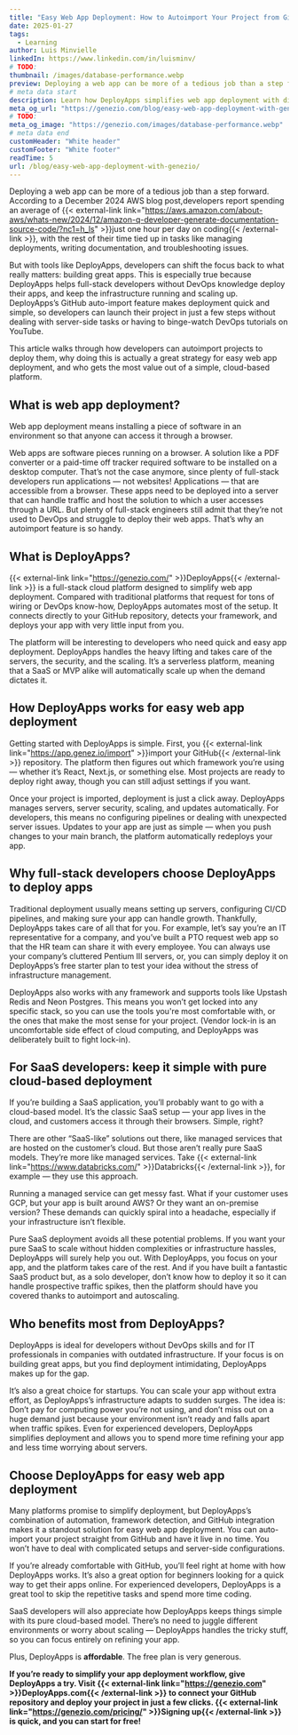 ```yaml
---
title: "Easy Web App Deployment: How to Autoimport Your Project from GitHub with DeployApps"
date: 2025-01-27
tags:
  - Learning
author: Luis Minvielle
linkedIn: https://www.linkedin.com/in/luisminv/
# TODO:
thumbnail: /images/database-performance.webp
preview: Deploying a web app can be more of a tedious job than a step forward. According to a December 2024 AWS blog post,developers report spending an average of just one hour per day on coding, with the rest of their time tied up in tasks like managing deployments, writing documentation, and troubleshooting issues.
# meta data start
description: Learn how DeployApps simplifies web app deployment with direct GitHub project integration. Save time and focus on building your app.
meta_og_url: "https://genezio.com/blog/easy-web-app-deployment-with-genezio/"
# TODO:
meta_og_image: "https://genezio.com/images/database-performance.webp"
# meta data end
customHeader: "White header"
customFooter: "White footer"
readTime: 5
url: /blog/easy-web-app-deployment-with-genezio/
---
```


Deploying a web app can be more of a tedious job than a step forward. According to a December 2024 AWS blog post,developers report spending an average of {{< external-link link="https://aws.amazon.com/about-aws/whats-new/2024/12/amazon-q-developer-generate-documentation-source-code/?nc1=h_ls" >}}just one hour per day on coding{{< /external-link >}}, with the rest of their time tied up in tasks like managing deployments, writing documentation, and troubleshooting issues.

But with tools like DeployApps, developers can shift the focus back to what really matters: building great apps. This is especially true because DeployApps helps full-stack developers without DevOps knowledge deploy their apps, and keep the infrastructure running and scaling up. DeployApps’s GitHub auto-import feature makes deployment quick and simple, so developers can launch their project in just a few steps without dealing with server-side tasks or having to binge-watch DevOps tutorials on YouTube.

This article walks through how developers can autoimport projects to deploy them, why doing this is actually a great strategy for easy web app deployment, and who gets the most value out of a simple, cloud-based platform.

## What is web app deployment?

Web app deployment means installing a piece of software in an environment so that anyone can access it through a browser.

Web apps are software pieces running on a browser. A solution like a PDF converter or a paid-time off tracker required software to be installed on a desktop computer. That’s not the case anymore, since plenty of full-stack developers run applications — not websites! Applications — that are accessible from a browser. These apps need to be deployed into a server that can handle traffic and host the solution to which a user accesses through a URL. But plenty of full-stack engineers still admit that they’re not used to DevOps and struggle to deploy their web apps. That’s why an autoimport feature is so handy.

## What is DeployApps?

{{< external-link link="https://genezio.com/" >}}DeployApps{{< /external-link >}} is a full-stack cloud platform designed to simplify web app deployment. Compared with traditional platforms that request for tons of wiring or DevOps know-how, DeployApps automates most of the setup. It connects directly to your GitHub repository, detects your framework, and deploys your app with very little input from you.

The platform will be interesting to developers who need quick and easy app deployment. DeployApps handles the heavy lifting and takes care of the servers, the security, and the scaling. It’s a serverless platform, meaning that a SaaS or MVP alike will automatically scale up when the demand dictates it.

## How DeployApps works for easy web app deployment

Getting started with DeployApps is simple. First, you {{< external-link link="https://app.genez.io/import" >}}import your GitHub{{< /external-link >}} repository. The platform then figures out which framework you’re using — whether it’s React, Next.js, or something else. Most projects are ready to deploy right away, though you can still adjust settings if you want.

Once your project is imported, deployment is just a click away. DeployApps manages servers, server security, scaling, and updates automatically. For developers, this means no configuring pipelines or dealing with unexpected server issues. Updates to your app are just as simple — when you push changes to your main branch, the platform automatically redeploys your app.

## Why full-stack developers choose DeployApps to deploy apps

Traditional deployment usually means setting up servers, configuring CI/CD pipelines, and making sure your app can handle growth. Thankfully, DeployApps takes care of all that for you. For example, let’s say you’re an IT representative for a company, and you’ve built a PTO request web app so that the HR team can share it with every employee. You can always use your company’s cluttered Pentium III servers, or, you can simply deploy it on DeployApps’s free starter plan to test your idea without the stress of infrastructure management.

DeployApps also works with any framework and supports tools like Upstash Redis and Neon Postgres. This means you won’t get locked into any specific stack, so you can use the tools you're most comfortable with, or the ones that make the most sense for your project. (Vendor lock-in is an uncomfortable side effect of cloud computing, and DeployApps was deliberately built to fight lock-in).

## For SaaS developers: keep it simple with pure cloud-based deployment

If you’re building a SaaS application, you’ll probably want to go with a cloud-based model. It’s the classic SaaS setup — your app lives in the cloud, and customers access it through their browsers. Simple, right?

There are other “SaaS-like” solutions out there, like managed services that are hosted on the customer’s cloud. But those aren’t really pure SaaS models. They’re more like managed services. Take {{< external-link link="https://www.databricks.com/" >}}Databricks{{< /external-link >}}, for example — they use this approach.

Running a managed service can get messy fast. What if your customer uses GCP, but your app is built around AWS? Or they want an on-premise version? These demands can quickly spiral into a headache, especially if your infrastructure isn’t flexible.

Pure SaaS deployment avoids all these potential problems. If you want your pure SaaS to scale without hidden complexities or infrastructure hassles, DeployApps will surely help you out. With DeployApps, you focus on your app, and the platform takes care of the rest. And if you have built a fantastic SaaS product but, as a solo developer, don’t know how to deploy it so it can handle prospective traffic spikes, then the platform should have you covered thanks to autoimport and autoscaling.

## Who benefits most from DeployApps?

DeployApps is ideal for developers without DevOps skills and for IT professionals in companies with outdated infrastructure. If your focus is on building great apps, but you find deployment intimidating, DeployApps makes up for the gap.

It’s also a great choice for startups. You can scale your app without extra effort, as DeployApps’s infrastructure adapts to sudden surges. The idea is: Don’t pay for computing power you’re not using, and don’t miss out on a huge demand just because your environment isn’t ready and falls apart when traffic spikes. Even for experienced developers, DeployApps simplifies deployment and allows you to spend more time refining your app and less time worrying about servers.

## Choose DeployApps for easy web app deployment

Many platforms promise to simplify deployment, but DeployApps’s combination of automation, framework detection, and GitHub integration makes it a standout solution for easy web app deployment. You can auto-import your project straight from GitHub and have it live in no time. You won’t have to deal with complicated setups and server-side configurations.

If you’re already comfortable with GitHub, you’ll feel right at home with how DeployApps works. It’s also a great option for beginners looking for a quick way to get their apps online. For experienced developers, DeployApps is a great tool to skip the repetitive tasks and spend more time coding.

SaaS developers will also appreciate how DeployApps keeps things simple with its pure cloud-based model. There’s no need to juggle different environments or worry about scaling — DeployApps handles the tricky stuff, so you can focus entirely on refining your app.

Plus, DeployApps is **affordable**. The free plan is very generous.

**If you’re ready to simplify your app deployment workflow, give DeployApps a try. Visit {{< external-link link="https://genezio.com" >}}DeployApps.com{{< /external-link >}} to connect your GitHub repository and deploy your project in just a few clicks. {{< external-link link="https://genezio.com/pricing/" >}}Signing up{{< /external-link >}} is quick, and you can start for free!**
